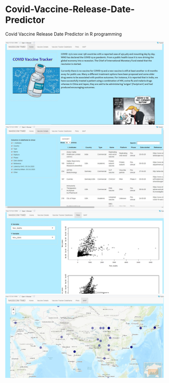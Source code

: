 # Covid-Vaccine-Release-Date-Predictor
Covid Vaccine Release Date Predictor in R programming

![Snip 1](https://github.com/sarthakmishraa/Covid-Vaccine-Release-Date-Predictor/blob/main/documentation/snip1.jpg)
![Snip 2](https://github.com/sarthakmishraa/Covid-Vaccine-Release-Date-Predictor/blob/main/documentation/snip2.jpg)
![Snip 3](https://github.com/sarthakmishraa/Covid-Vaccine-Release-Date-Predictor/blob/main/documentation/snip3.jpg)
![Snip 4](https://github.com/sarthakmishraa/Covid-Vaccine-Release-Date-Predictor/blob/main/documentation/snip4.jpg)
